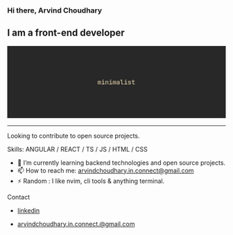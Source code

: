 ### Hi there,  Arvind Choudhary
## I am a front-end developer
![I am a front-end developer](./images/cover.png)

---
Looking to contribute to open source projects.

Skills: ANGULAR / REACT / TS / JS / HTML / CSS

- 🌱 I’m currently learning backend technologies and open source projects. 
- 📫 How to reach me: arvindchoudhary.in.connect@gmail.com 
- ⚡ Random : I like nvim, cli tools & anything terminal. 


Contact 

- [linkedin](https://www.linkedin.com/in/arvind-choudhary-bb036b244?lipi=urn%3Ali%3Apage%3Ad_flagship3_profile_view_base_contact_details%3B0PQVZANnSWCDhAh23w3Spg%3D%3D)

- arvindchoudhary.in.connect.@gmail.com


